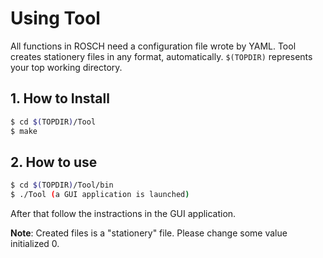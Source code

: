 # Using Tool

All functions in ROSCH need a configuration file wrote by YAML.
Tool creates stationery files in any format, automatically.
`$(TOPDIR)` represents your top working directory.
## 1. How to Install

```sh
$ cd $(TOPDIR)/Tool
$ make
``` 

## 2. How to use

```sh
$ cd $(TOPDIR)/Tool/bin
$ ./Tool (a GUI application is launched)
``` 

After that follow the instractions in the GUI application.

__Note__: Created files is a "stationery" file.
Please change some value initialized 0.
